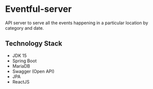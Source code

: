 # Eventful-server

API server to serve all the events happening in a particular location by category and date.

## Technology Stack

* JDK 15
* Spring Boot
* MariaDB
* Swagger (Open API)
* JPA
* ReactJS
